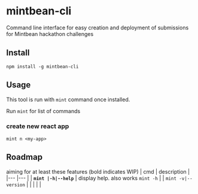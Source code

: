 # mintbean-cli
Command line interface for easy creation and deployment of submissions for Mintbean hackathon challenges

## Install
`npm install -g mintbean-cli`

## Usage
This tool is run with `mint` command once installed.

Run `mint` for list of commands

### create new react app
`mint n <my-app>`

## Roadmap
aiming for at least these features (bold indicates WIP)
| cmd  | description  |
|---   |---           |
| **`mint |-h|--help`** | display help. also works `mint -h`  |
| `mint -v|--version`  |   |
|   |   |

